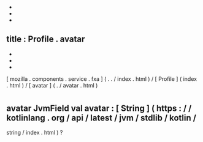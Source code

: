 -
-
-
title
:
Profile
.
avatar
-
-
-
-
[
mozilla
.
components
.
service
.
fxa
]
(
.
.
/
index
.
html
)
/
[
Profile
]
(
index
.
html
)
/
[
avatar
]
(
.
/
avatar
.
html
)
#
avatar
JvmField
val
avatar
:
[
String
]
(
https
:
/
/
kotlinlang
.
org
/
api
/
latest
/
jvm
/
stdlib
/
kotlin
/
-
string
/
index
.
html
)
?
